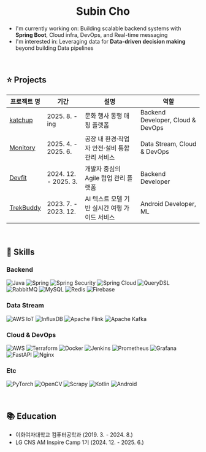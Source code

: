 
<h1 align="center"> Subin Cho </h1>


- I'm currently working on: Building scalable backend systems with **Spring Boot**, Cloud infra, DevOps, and Real-time messaging
- I'm interested in: Leveraging data for **Data-driven decision making** beyond building Data pipelines
<br/>

## ⭐️ Projects
| 프로젝트 명 | 기간       | 설명             | 역할                   |
|---------------|---------------|---------------------|----------------------------------|
| <a href="https://github.com/katchup-official/katchup-be">katchup</a> | 2025. 8. - ing | 문화 행사 동행 매칭 플랫폼 | Backend Developer, Cloud & DevOps |
| <a href="https://github.com/orgs/Fac2Real/repositories">Monitory</a> | 2025. 4. - 2025. 6. | 공장 내 환경·작업자 안전·설비 통합 관리 서비스 | Data Stream, Cloud & DevOps |
| <a href="https://github.com/AM-Inspire-Devfit/devfit-server">Devfit</a> | 2024. 12. - 2025. 3. | 개발자 중심의 Agile 협업 관리 플랫폼  | Backend Developer |
| <a href="">TrekBuddy</a> | 2023. 7. - 2023. 12. | AI 텍스트 모델 기반 실시간 여행 가이드 서비스 | Android Developer, ML |

<br/>


## 🌳 Skills
### Backend
![Java](https://img.shields.io/badge/java-%23ED8B00.svg?style=flat&logo=openjdk&logoColor=white)
![Spring](https://img.shields.io/badge/spring-%236DB33F.svg?style=flat&logo=spring&logoColor=white)
![Spring Security](https://img.shields.io/badge/Spring_Security-6DB33F?style=flat&logo=springsecurity&logoColor=white)
![Spring Cloud](https://img.shields.io/badge/Spring%20Cloud-6DB33F?style=flat&logo=spring&logoColor=white) ![QueryDSL](https://img.shields.io/badge/QueryDSL-blue?style=flat) ![RabbitMQ](https://img.shields.io/badge/Rabbitmq-FF6600?style=flat&logo=rabbitmq&logoColor=white)
![MySQL](https://img.shields.io/badge/mysql-4479A1.svg?style=flat&logo=mysql&logoColor=white)
![Redis](https://img.shields.io/badge/redis-%23DD0031.svg?style=flat&logo=redis&logoColor=white)
![Firebase](https://img.shields.io/badge/firebase-%23039BE5.svg?style=flat&logo=firebase)



### Data Stream
![AWS IoT](https://img.shields.io/badge/AWS_IoT-%23FF9900.svg?style=flat&logo=amazonaws&logoColor=white)
![InfluxDB](https://img.shields.io/badge/InfluxDB-22ADF6?style=flat&logo=InfluxDB&logoColor=white)
![Apache Flink](https://img.shields.io/badge/Apache%20Flink-E6526F?style=flat&logo=Apache%20Flink&logoColor=white)
![Apache Kafka](https://img.shields.io/badge/Apache%20Kafka-000?style=flat&logo=apachekafka)




### Cloud & DevOps
![AWS](https://img.shields.io/badge/AWS-%23FF9900.svg?style=flat&logo=amazon-aws&logoColor=white)
![Terraform](https://img.shields.io/badge/Terraform-623CE4?style=flat&logo=terraform&logoColor=white)
![Docker](https://img.shields.io/badge/docker-%230db7ed.svg?style=flat&logo=docker&logoColor=white)
![Jenkins](https://img.shields.io/badge/jenkins-%232C5263.svg?style=flat&logo=jenkins&logoColor=white)
![Prometheus](https://img.shields.io/badge/Prometheus-E6522C?style=flat&logo=Prometheus&logoColor=white)
![Grafana](https://img.shields.io/badge/grafana-%23F46800.svg?style=flat&logo=grafana&logoColor=white)
![FastAPI](https://img.shields.io/badge/FastAPI-005571?style=flat&logo=fastapi)
![Nginx](https://img.shields.io/badge/nginx-%23009639.svg?style=flat&logo=nginx&logoColor=white)


### Etc
![PyTorch](https://img.shields.io/badge/PyTorch-%23EE4C2C.svg?style=flat&logo=PyTorch&logoColor=white)
![OpenCV](https://img.shields.io/badge/opencv-%23white.svg?style=flat&logo=opencv&logoColor=white)
![Scrapy](https://img.shields.io/badge/scrapy-%2360a839.svg?style=flat&logo=scrapy&logoColor=d1d2d3)
![Kotlin](https://img.shields.io/badge/kotlin-%237F52FF.svg?style=flat&logo=kotlin&logoColor=white)
![Android](https://img.shields.io/badge/Android-3DDC84?style=flat&logo=android&logoColor=white)


<br/>

## 📚 Education
- 이화여자대학교 컴퓨터공학과 (2019. 3. - 2024. 8.)
- LG CNS AM Inspire Camp 1기 (2024. 12. - 2025. 6.)
